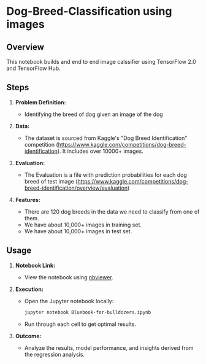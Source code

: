 # Dog-Breed-Classification using images

## Overview

This notebook builds and end to end image calssifier using TensorFlow 2.0 and TensorFlow Hub. 

## Steps

1. **Problem Definition:**
   - Identifying the breed of dog given an image of the dog

2. **Data:**
   - The dataset is sourced from Kaggle's "Dog Breed Identification" competition (https://www.kaggle.com/competitions/dog-breed-identification). It includes over 10000+ images.

3. **Evaluation:**
   - The Evaluation is a file with prediction probabilities for each dog breed of test image (https://www.kaggle.com/competitions/dog-breed-identification/overview/evaluation)
4. **Features:**
   - There are 120 dog breeds in the data we need to classify from one of them.
   - We have about 10,000+ images in training set.
   - We have about 10,000+ images in test set.

## Usage

1. **Notebook Link:**
   - View the notebook using [nbviewer](https://nbviewer.org/github/AnkitNub/dog-breed-classification/blob/main/Dog_breed_identification.ipynb).

2. **Execution:**
   - Open the Jupyter notebook locally:

     ```bash
     jupyter notebook Bluebook-for-bulldozers.ipynb
     ```

   - Run through each cell to get optimal results.

3. **Outcome:**
   - Analyze the results, model performance, and insights derived from the regression analysis.


